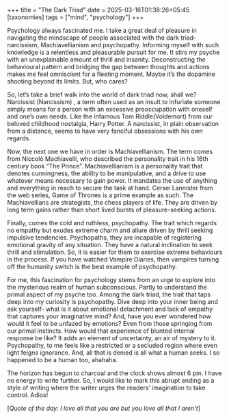 +++
title = "The Dark Triad"
date = 2025-03-16T01:38:26+05:45
[taxonomies]
tags = ["mind", "psychology"]
+++

Psychology always fascinated me. I take a great deal of pleasure in navigating the mindscape of people associated with the dark triad- narcissism, Machiavellianism and psychopathy. Informing myself with such knowledge is a relentless and pleasurable pursuit for me. It stirs my psyche with an unexplainable amount of thrill and insanity. Deconstructing the behavioural pattern and bridging the gap between thoughts and actions makes me feel omniscient for a fleeting moment. Maybe it’s the dopamine shooting beyond its limits. But, who cares? 

So, let’s take a brief walk into the world of dark triad now, shall we? Narcissist (Narcissism) , a term often used as an insult to infuriate someone simply means for a person with an excessive preoccupation with oneself and one’s own needs. Like the infamous Tom Riddle(Voldemort) from our beloved childhood nostalgia, Harry Potter. A narcissist, in plain observation from a distance, seems to have very fanciful obsessions with his own regards.

Now, the next one we have in order is Machiavellianism. The term comes from Niccolò Machiavelli, who described the personality trait in his 16th century book “The Prince”. Machiavellianism is a personality trait that denotes cunningness, the ability to be manipulative, and a drive to use whatever means necessary to gain power. It mandates the use of anything and everything in reach to secure the task at hand. Cersei Lannister from the web series, Game of Thrones is a prime example as such. The Machiavellians are strategists, the chess players of life. They are driven by long term gains rather than short lived bursts of pleasure-seeking actions. 

Finally, comes the cold and ruthless, psychopathy. The trait which regards no empathy but exudes extreme charm and allure driven by thrill seeking impulsive tendencies. Psychopaths, they are incapable of registering emotional gravity of any situation. They have a natural inclination to seek thrill and stimulation. So, it is easier for them to exercise extreme behaviours in the process. If you have watched Vampire Diaries, then vampires turning off the humanity switch is the best example of psychopathy. 

For me, this fascination for psychology stems from an urge to explore into the mysterious realm of human subconscious. Partly to understand the primal aspect  of my psyche too. Among the dark triad, the trait that taps deep into my curiosity is psychopathy. Dive deep into your inner being and ask yourself- what is it about emotional detachment and lack of empathy that captures your imaginative mind? And, have you ever wondered how would it feel to be unfazed by emotions? Even from those springing from our primal instincts.  How would that experience of blunted internal response be like? It adds an element of uncertainty, an air of mystery to it. Psychopathy, to me feels like a restricted or a secluded region where even light feigns ignorance. And, all that is denied is all what a human seeks. I so happened to be a human too, ahahaha.

The horizon has begun to charcoal and the clock shows almost 6 pm. I have no energy to write further. So, I would like to mark this abrupt ending as a style of writing where the writer urges the readers’ imagination to take control. Adios!


[_Quote of the day: I love all that you are but you love all that I aren't_]
